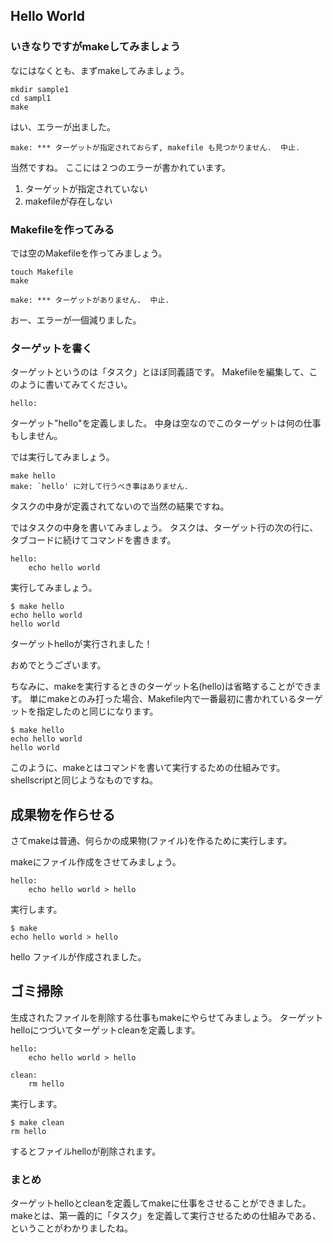 ## Hello World

### いきなりですがmakeしてみましょう

なにはなくとも、まずmakeしてみましょう。
```
mkdir sample1
cd sampl1
make
```

はい、エラーが出ました。
```
make: *** ターゲットが指定されておらず, makefile も見つかりません.  中止.
```

当然ですね。
ここには２つのエラーが書かれています。
1. ターゲットが指定されていない
2. makefileが存在しない

### Makefileを作ってみる

では空のMakefileを作ってみましょう。
```
touch Makefile
make
```

```
make: *** ターゲットがありません.  中止.
```

おー、エラーが一個減りました。

### ターゲットを書く

ターゲットというのは「タスク」とほぼ同義語です。
Makefileを編集して、このように書いてみてください。
```
hello:

```

ターゲット"hello"を定義しました。
中身は空なのでこのターゲットは何の仕事もしません。

では実行してみましょう。

```
make hello
make: `hello' に対して行うべき事はありません.
```

タスクの中身が定義されてないので当然の結果ですね。

ではタスクの中身を書いてみましょう。
タスクは、ターゲット行の次の行に、タブコードに続けてコマンドを書きます。

```
hello:
	echo hello world
```

実行してみましょう。

```
$ make hello
echo hello world
hello world
```

ターゲットhelloが実行されました！

おめでとうございます。

ちなみに、makeを実行するときのターゲット名(hello)は省略することができます。
単にmakeとのみ打った場合、Makefile内で一番最初に書かれているターゲットを指定したのと同じになります。

```
$ make hello
echo hello world
hello world
```

このように、makeとはコマンドを書いて実行するための仕組みです。
shellscriptと同じようなものですね。

## 成果物を作らせる
さてmakeは普通、何らかの成果物(ファイル)を作るために実行します。

makeにファイル作成をさせてみましょう。

```
hello:
	echo hello world > hello
```

実行します。
```
$ make
echo hello world > hello
```

hello ファイルが作成されました。

## ゴミ掃除

生成されたファイルを削除する仕事もmakeにやらせてみましょう。
ターゲットhelloにつづいてターゲットcleanを定義します。
```
hello:
	echo hello world > hello

clean:
	rm hello
```

実行します。
```
$ make clean
rm hello
```
するとファイルhelloが削除されます。

### まとめ
ターゲットhelloとcleanを定義してmakeに仕事をさせることができました。
makeとは、第一義的に「タスク」を定義して実行させるための仕組みである、ということがわかりましたね。

